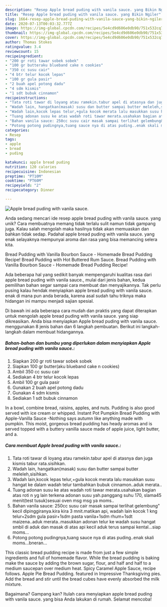 ```yaml
---
description: "Resep Apple bread puding with vanila sauce. yang Bikin Ngiler"
title: "Resep Apple bread puding with vanila sauce. yang Bikin Ngiler"
slug: 1664-resep-apple-bread-puding-with-vanila-sauce-yang-bikin-ngiler
date: 2020-07-13T00:03:32.777Z
image: https://img-global.cpcdn.com/recipes/5e4cd9d606e0db90/751x532cq70/apple-bread-puding-with-vanila-sauce-foto-resep-utama.jpg
thumbnail: https://img-global.cpcdn.com/recipes/5e4cd9d606e0db90/751x532cq70/apple-bread-puding-with-vanila-sauce-foto-resep-utama.jpg
cover: https://img-global.cpcdn.com/recipes/5e4cd9d606e0db90/751x532cq70/apple-bread-puding-with-vanila-sauce-foto-resep-utama.jpg
author: Thomas Stokes
ratingvalue: 3.4
reviewcount: 15
recipeingredient:
- "200 gr roti tawar sobek sobek"
- "100 gr butteraku blueband cake n cookies"
- "350 cc susu cair"
- "4 btr telur kocok lepas"
- "100 gr gula pasir"
- "2 buah apel potong dadu"
- "4 sdm kismis"
- "1 sdt bubuk cinnamon"
recipeinstructions:
- "Tata roti tawar di loyang atau ramekin.tabur apel di atasnya dan juga kismis tabur rata.sisihkan."
- "Wadah lain, hangatkan(masak) susu dan butter sampai butter meleleh,sisihkan."
- "Wadah lain,kocok lepas telur,+gula kocok merata lalu masukkan susu hangat ke dalam wadah telur tambahkan bubuk cinnamon..aduk merata.."
- "Tuang adonan susu ke atas wadah roti tawar merata.usahakan bagian atas roti n yg lain terkena adonan susu yah.panggang suhu 170, slama45 menit(test tusuk)sesuai oven msg msg ya moms.."
- "Bahan vanila sauce: 250cc susu cair masak sampai terlihat gelembung&#34; kecil dipinggiranya.kira kira 3 mnit.matikan api, wadah lain kocok 1 kng telur+2sdm gula pasir+1sdm pasta vanila+1sdm rhum+1sdt maizena..aduk merata..masukkan adonan telur ke wadah susu hangat smbil di aduk dan masak di atas api kecil aduk terus sampai kental...siap moms..."
- "Potong potong pudingnya,tuang sauce nya di atas puding..enak skali moms...bneran..."
categories:
- Resep
tags:
- apple
- bread
- puding

katakunci: apple bread puding 
nutrition: 120 calories
recipecuisine: Indonesian
preptime: "PT10M"
cooktime: "PT60M"
recipeyield: "2"
recipecategory: Dinner

---
```



![Apple bread puding with vanila sauce.](https://img-global.cpcdn.com/recipes/5e4cd9d606e0db90/751x532cq70/apple-bread-puding-with-vanila-sauce-foto-resep-utama.jpg)

Anda sedang mencari ide resep apple bread puding with vanila sauce. yang unik? Cara membuatnya memang tidak terlalu sulit namun tidak gampang juga. Kalau salah mengolah maka hasilnya tidak akan memuaskan dan bahkan tidak sedap. Padahal apple bread puding with vanila sauce. yang enak selayaknya mempunyai aroma dan rasa yang bisa memancing selera kita.

Bread Pudding with Vanilla Bourbon Sauce - Homemade Bread Pudding Recipe! Bread Pudding with Hot Buttered Rum Sauce. Bread Pudding with Vanilla Bourbon Sauce - Homemade Bread Pudding Recipe!

Ada beberapa hal yang sedikit banyak mempengaruhi kualitas rasa dari apple bread puding with vanila sauce., mulai dari jenis bahan, kedua pemilihan bahan segar sampai cara membuat dan menyajikannya. Tak perlu pusing kalau hendak menyiapkan apple bread puding with vanila sauce. enak di mana pun anda berada, karena asal sudah tahu triknya maka hidangan ini mampu menjadi sajian spesial.


Di bawah ini ada beberapa cara mudah dan praktis yang dapat diterapkan untuk mengolah apple bread puding with vanila sauce. yang siap dikreasikan. Anda bisa menyiapkan Apple bread puding with vanila sauce. menggunakan 8 jenis bahan dan 6 langkah pembuatan. Berikut ini langkah-langkah dalam membuat hidangannya.

<!--inarticleads1-->

##### Bahan-bahan dan bumbu yang diperlukan dalam menyiapkan Apple bread puding with vanila sauce.:

1. Siapkan 200 gr roti tawar sobek sobek
1. Siapkan 100 gr butter(aku blueband cake n cookies)
1. Ambil 350 cc susu cair
1. Sediakan 4 btr telur kocok lepas
1. Ambil 100 gr gula pasir
1. Gunakan 2 buah apel potong dadu
1. Gunakan 4 sdm kismis
1. Sediakan 1 sdt bubuk cinnamon


In a bowl, combine bread, raisins, apples, and nuts. Pudding is also good served with ice cream or whipped. Instant Pot Pumpkin Bread Pudding with Apple-Vanilla Sauce -Nothing says autumn like anything made with pumpkin. This moist, gorgeous bread pudding has heady aromas and is served topped with a buttery vanilla sauce made of apple juice, light butter, and a. 

<!--inarticleads2-->

##### Cara membuat Apple bread puding with vanila sauce.:

1. Tata roti tawar di loyang atau ramekin.tabur apel di atasnya dan juga kismis tabur rata.sisihkan.
1. Wadah lain, hangatkan(masak) susu dan butter sampai butter meleleh,sisihkan.
1. Wadah lain,kocok lepas telur,+gula kocok merata lalu masukkan susu hangat ke dalam wadah telur tambahkan bubuk cinnamon..aduk merata..
1. Tuang adonan susu ke atas wadah roti tawar merata.usahakan bagian atas roti n yg lain terkena adonan susu yah.panggang suhu 170, slama45 menit(test tusuk)sesuai oven msg msg ya moms..
1. Bahan vanila sauce: 250cc susu cair masak sampai terlihat gelembung&#34; kecil dipinggiranya.kira kira 3 mnit.matikan api, wadah lain kocok 1 kng telur+2sdm gula pasir+1sdm pasta vanila+1sdm rhum+1sdt maizena..aduk merata..masukkan adonan telur ke wadah susu hangat smbil di aduk dan masak di atas api kecil aduk terus sampai kental...siap moms...
1. Potong potong pudingnya,tuang sauce nya di atas puding..enak skali moms...bneran...


This classic bread pudding recipe is made from just a few simple ingredients and full of homemade flavor. While the bread pudding is baking make the sauce by adding the brown sugar, flour, and half and half to a medium saucepan over medium heat. Spicy Caramel Apple Sauce, recipe follows. Apple Pie Bread Pudding. featured in Impressive Thanksgiving pies. Add the bread and stir until the bread cubes have evenly absorbed the milk mixture. 

Bagaimana? Gampang kan? Itulah cara menyiapkan apple bread puding with vanila sauce. yang bisa Anda lakukan di rumah. Selamat mencoba!
